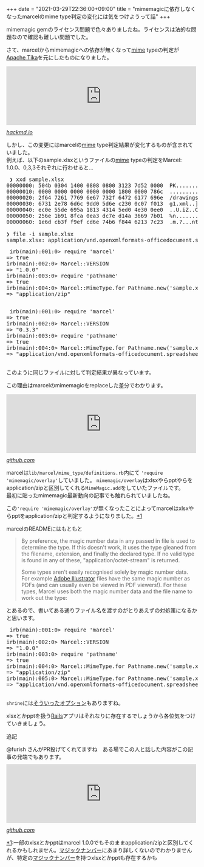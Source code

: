+++
date = "2021-03-29T22:36:00+09:00"
title = "mimemagicに依存しなくなったmarcelのmime type判定の変化には気をつけようって話"
+++

<body>
<p>mimemagic gemのライセンス問題で色々ありましたね。ライセンスは法的な問題なので確認も難しい問題でした。</p>

<p>さて、marcelからmimemagicへの依存が無くなって<a class="keyword" href="http://d.hatena.ne.jp/keyword/mime">mime</a> typeの判定が<a href="https://tika.apache.org/">Apache Tika</a>を元にしたものになりました。</p>

<p><iframe src="https://hatenablog-parts.com/embed?url=https%3A%2F%2Fhackmd.io%2F%40mametter%2Fmimemagic-info-ja" title="mimemagicの最新動向 - HackMD" class="embed-card embed-webcard" scrolling="no" frameborder="0" style="display: block; width: 100%; height: 155px; max-width: 500px; margin: 10px 0px;"></iframe><cite class="hatena-citation"><a href="https://hackmd.io/@mametter/mimemagic-info-ja">hackmd.io</a></cite></p>

<p>しかし、この変更にはmarcelの<a class="keyword" href="http://d.hatena.ne.jp/keyword/mime">mime</a> type判定結果が変化するものが含まれていました。<br>
例えば、以下のsample.xlsxというファイルの<a class="keyword" href="http://d.hatena.ne.jp/keyword/mime">mime</a> typeの判定をMarcel: 1.0.0、0,3,3それぞれに行わせると...</p>

<pre class="code" data-lang="" data-unlink> ❯ xxd sample.xlsx                                                                                          
00000000: 504b 0304 1400 0808 0800 3123 7d52 0000  PK........1#}R..
00000010: 0000 0000 0000 0000 0000 1800 0000 786c  ..............xl
00000020: 2f64 7261 7769 6e67 732f 6472 6177 696e  /drawings/drawin
00000030: 6731 2e78 6d6c 9dd0 5d6e c230 0c07 f013  g1.xml..]n.0....
00000040: ec0e 55de 695a 1813 4314 5ed0 4e30 0ee0  ..U.iZ..C.^.N0..
00000050: 256e 1b91 8fca 0ea3 dc7e d14a 3669 7b01  %n.......~.J6i{.
00000060: 1e6d cb3f f9ef cd6e 74b6 f844 6213 7c23  .m.?...nt..Db.|#

❯ file -i sample.xlsx                                                                                
sample.xlsx: application/vnd.openxmlformats-officedocument.spreadsheetml.sheet; charset=binary </pre>




<pre class="code lang-ruby" data-lang="ruby" data-unlink> irb(main):001:0&gt; require 'marcel'
=&gt; true
irb(main):002:0&gt; Marcel::VERSION
=&gt; "1.0.0"
irb(main):003:0&gt; require 'pathname'
=&gt; true
irb(main):004:0&gt; Marcel::MimeType.for Pathname.new('sample.xlsx')
=&gt; "application/zip"
 </pre>




<pre class="code lang-ruby" data-lang="ruby" data-unlink> irb(main):001:0&gt; require 'marcel'
=&gt; true
irb(main):002:0&gt; Marcel::VERSION
=&gt; "0.3.3"
irb(main):003:0&gt; require 'pathname'
=&gt; true
irb(main):004:0&gt; Marcel::MimeType.for Pathname.new('sample.xlsx')
=&gt; "application/vnd.openxmlformats-officedocument.spreadsheetml.sheet"
 </pre>


<p>このように同じファイルに対して判定結果が異なっています。</p>

<p>この理由はmarcelのmimemagicをreplaceした差分でわかります。</p>

<p><iframe src="https://hatenablog-parts.com/embed?url=https%3A%2F%2Fgithub.com%2Frails%2Fmarcel%2Fcommit%2F2e58d1986715420f0abbba060b6e158d6f4d3a05%23diff-9b02d25e1e56ac702cc60a32120253b3de0635f6ee9893631eea95ef5744b77aL2" title="Replace mimemagic with Apache Tika's mime types data · rails/marcel@2e58d19" class="embed-card embed-webcard" scrolling="no" frameborder="0" style="display: block; width: 100%; height: 155px; max-width: 500px; margin: 10px 0px;"></iframe><cite class="hatena-citation"><a href="https://github.com/rails/marcel/commit/2e58d1986715420f0abbba060b6e158d6f4d3a05#diff-9b02d25e1e56ac702cc60a32120253b3de0635f6ee9893631eea95ef5744b77aL2">github.com</a></cite></p>

<p>marcelは<code>lib/marcel/mime_type/definitions.rb</code>内にて <code>'require 'mimemagic/overlay'</code>していました。
<code>mimemagic/overlay</code>はxlsxやらpptやらをapplication/zipと区別してくれる<code>MimeMagic.add</code>をしていたファイルです。<br>
最初に貼ったmimemagic最新動向の記事でも触れられていましたね。</p>

<p>この<code>'require 'mimemagic/overlay'</code>が無くなったことによってmarcelはxlsxやらpptをapplication/zipと判定するようになりました。<a href="#f-96753e88" name="fn-96753e88" title="一部のxlsxとかpptはmarcel 1.0.0でもそのままapplication/zipと区別してくれるかもしれません。マジックナンバーにあまり詳しくないのでわかりませんが、特定のマジックナンバーを持つxlsxとかpptも存在するかも">*1</a></p>

<p>marcelのREADMEにはもともと</p>

<blockquote>
<p>By preference, the magic number data in any passed in file is used to determine the type. If this doesn't work, it uses the type gleaned from the filename, extension, and finally the declared type. If no valid type is found in any of these, "application/octet-stream" is returned.</p>

<p>Some types aren't easily recognised solely by magic number data. For example <a class="keyword" href="http://d.hatena.ne.jp/keyword/Adobe%20Illustrator">Adobe Illustrator</a> files have the same magic number as PDFs (and can usually even be viewed in PDF viewers!). For these types, Marcel uses both the magic number data and the file name to work out the type:</p>
</blockquote>

<p>とあるので、書いてある通りファイル名を渡すのがとりあえずの対処策になるかと思います。</p>

<pre class="code lang-ruby" data-lang="ruby" data-unlink> irb(main):001:0&gt; require 'marcel'
=&gt; true
irb(main):002:0&gt; Marcel::VERSION
=&gt; "1.0.0"
irb(main):003:0&gt; require 'pathname'
=&gt; true
irb(main):004:0&gt; Marcel::MimeType.for Pathname.new('sample.xlsx')
=&gt; "application/zip"
irb(main):005:0&gt; Marcel::MimeType.for Pathname.new('sample.xlsx'), name: 'sample.xlsx'
=&gt; "application/vnd.openxmlformats-officedocument.spreadsheetml.sheet"
 </pre>


<p><code>shrine</code>には<a href="https://github.com/shrinerb/shrine/blob/master/doc/plugins/determine_mime_type.md">そういったオプション</a>もありますね。</p>

<p>xlsxとかpptを扱う<a class="keyword" href="http://d.hatena.ne.jp/keyword/Rails">Rails</a>アプリはそれなりに存在するでしょうから各位気をつけていきましょう。</p>

<p>追記</p>

<p>@furish さんがPR投げてくれてますね　ある場でこの人と話した内容がこの記事の発端でもあります。
<iframe src="https://hatenablog-parts.com/embed?url=https%3A%2F%2Fgithub.com%2Frails%2Fmarcel%2Fissues%2F35" title="compatibility is broken with certain types of office documents · Issue #35 · rails/marcel" class="embed-card embed-webcard" scrolling="no" frameborder="0" style="display: block; width: 100%; height: 155px; max-width: 500px; margin: 10px 0px;"></iframe><cite class="hatena-citation"><a href="https://github.com/rails/marcel/issues/35">github.com</a></cite></p>
<div class="footnote">
<p class="footnote"><a href="#fn-96753e88" name="f-96753e88" class="footnote-number">*1</a><span class="footnote-delimiter">:</span><span class="footnote-text">一部のxlsxとかpptはmarcel 1.0.0でもそのままapplication/zipと区別してくれるかもしれません。<a class="keyword" href="http://d.hatena.ne.jp/keyword/%A5%DE%A5%B8%A5%C3%A5%AF%A5%CA%A5%F3%A5%D0%A1%BC">マジックナンバー</a>にあまり詳しくないのでわかりませんが、特定の<a class="keyword" href="http://d.hatena.ne.jp/keyword/%A5%DE%A5%B8%A5%C3%A5%AF%A5%CA%A5%F3%A5%D0%A1%BC">マジックナンバー</a>を持つxlsxとかpptも存在するかも</span></p>
</div>
</body>
